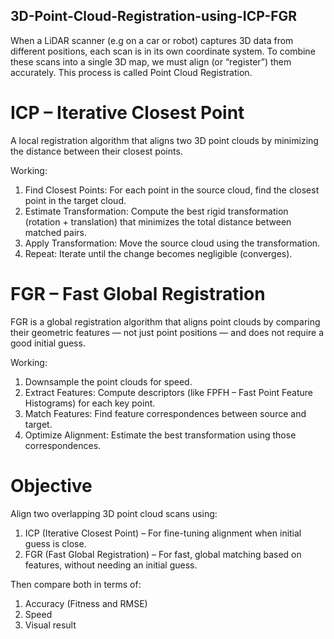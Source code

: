 ## 3D-Point-Cloud-Registration-using-ICP-FGR 
When a LiDAR scanner (e.g on a car or robot) captures 3D data from different positions, each scan is in its own coordinate system. To combine these scans into a single 3D map, we must align (or “register”) them accurately.  This process is called Point Cloud Registration.

# ICP – Iterative Closest Point 
A local registration algorithm that aligns two 3D point clouds by minimizing the distance between their closest points.

Working:
1. Find Closest Points: For each point in the source cloud, find the closest point in the target cloud.
2. Estimate Transformation: Compute the best rigid transformation (rotation + translation) that minimizes the total distance between matched pairs.
3. Apply Transformation: Move the source cloud using the transformation.
4. Repeat: Iterate until the change becomes negligible (converges).

# FGR – Fast Global Registration 
FGR is a global registration algorithm that aligns point clouds by comparing their geometric features — not just point positions — and does not require a good initial guess.

Working:
1. Downsample the point clouds for speed.
2. Extract Features: Compute descriptors (like FPFH – Fast Point Feature Histograms) for each key point.
3. Match Features: Find feature correspondences between source and target.
4. Optimize Alignment: Estimate the best transformation using those correspondences.

# Objective 
Align two overlapping 3D point cloud scans using:
1. ICP (Iterative Closest Point) – For fine-tuning alignment when initial guess is close.
2. FGR (Fast Global Registration) – For fast, global matching based on features, without needing an initial guess.

Then compare both in terms of:
1. Accuracy (Fitness and RMSE)
2. Speed
3. Visual result
